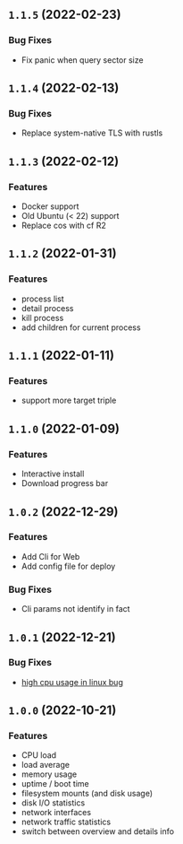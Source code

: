## `1.1.5` (2022-02-23)

### Bug Fixes
- Fix panic when query sector size

## `1.1.4` (2022-02-13)

### Bug Fixes
- Replace system-native TLS with rustls

## `1.1.3` (2022-02-12)

### Features
- Docker support
- Old Ubuntu (< 22) support
- Replace cos with cf R2

## `1.1.2` (2022-01-31)

### Features
- process list
- detail process
- kill process
- add children for current process

## `1.1.1` (2022-01-11)

### Features
- support more target triple

## `1.1.0` (2022-01-09)

### Features
- Interactive install
- Download progress bar

## `1.0.2` (2022-12-29)

### Features
- Add Cli for Web
- Add config file for deploy

### Bug Fixes
- Cli params not identify in fact

## `1.0.1` (2022-12-21)

### Bug Fixes

- [high cpu usage in linux bug](https://github.com/ZingerLittleBee/server_bee-backend/issues/5)


## `1.0.0` (2022-10-21)

### Features

- CPU load
- load average
- memory usage
- uptime / boot time
- filesystem mounts (and disk usage)
- disk I/O statistics
- network interfaces
- network traffic statistics
- switch between overview and details info

